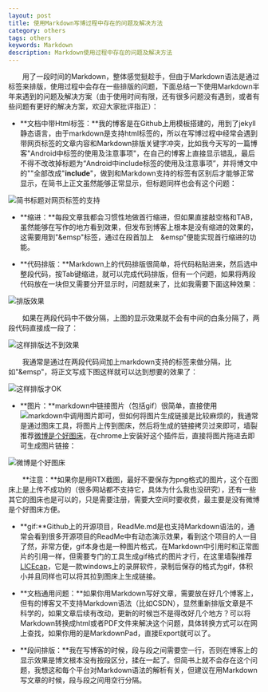 ```yaml
---
layout: post
title: 使用Markdown写博过程中存在的问题及解决方法
category: others
tags: others
keywords: Markdown
description: Markdown使用过程中存在的问题及解决方法
---
```


&emsp;&emsp;用了一段时间的Markdown，整体感觉挺趁手，但由于Markdown语法是通过标签来排版，使用过程中会存在一些排版的问题，下面总结一下使用Markdown半年来遇到的问题及解决方案（由于使用时间有限，还有很多问题没有遇到，或者有些问题有更好的解决方案，欢迎大家批评指正）：

- **文档中带Html标签：**我的博客是在Github上用模板搭建的，用到了jekyll静态语言，由于markdown是支持html标签的，所以在写博过程中经常会遇到带网页标签的文章内容和Markdown排版关键字冲突，比如我今天写的一篇博客"Android中<include>标签的使用及注意事项"，在自己的博客上直接显示错乱，最后不得不改改掉标题为“Android中include标签的使用及注意事项”，并将博文中的"<include>"全部改成"**include**"，做到和Markdown支持的标签有区别后才能够正常显示，在简书上正文虽然能够正常显示，但标题同样也会有这个问题：

![简书标题对网页标签的支持](http://ww2.sinaimg.cn/large/6d17e381gw1eotmnirysij20rc06o0tf.jpg)

- **缩进：**每段文章我都会习惯性地做首行缩进，但如果直接敲空格和TAB，虽然能够在写作的地方看到效果，但发布到博客上根本是没有缩进的效果的，这需要用到"&emsp"标签，通过在段首加上&emsp;&emsp"便能实现首行缩进的功能。

- **代码排版：**Markdown上的代码排版很简单，将代码粘贴进来，然后选中整段代码，按Tab键缩进，就可以完成代码排版，但有一个问题，如果将两段代码放在一块但又需要分开显示时，问题就来了，比如我需要下面这种效果：

![排版效果](http://ww1.sinaimg.cn/large/6d17e381gw1eotn8q56imj20m608nq3e.jpg)

&emsp;&emsp;如果在两段代码中不做分隔，上图的显示效果就不会有中间的白条分隔了，两段代码直接成一段了：

![这样排版达不到效果](http://ww1.sinaimg.cn/large/6d17e381gw1eotnaru2snj20ih05w74p.jpg)

&emsp;&emsp;我通常是通过在两段代码间加上markdown支持的标签来做分隔，比如"&emsp"，将正文写成下图这样就可以达到想要的效果了：

![这样排版才OK](http://ww4.sinaimg.cn/large/6d17e381gw1eotnc4xo6ej20hj074mxk.jpg)

- **图片：**markdown中链接图片（包括gif）很简单，直接使用![markdown中调用图片](http://ww4.sinaimg.cn/large/6d17e381gw1eotneer2syj204900o742.jpg)即可，但如何将图片生成链接是比较麻烦的，我通常是通过图床工具，将图片上传到图床，然后将生成的链接拷贝过来即可，墙裂推荐[微博是个好图床](https://chrome.google.com/webstore/detail/%E5%9B%B4%E8%84%96%E6%98%AF%E4%B8%AA%E5%A5%BD%E5%9B%BE%E5%BA%8A/pngmcllbdfgmhdgnnpfaciaolgbjplhe?utm_source=chrome-app-launcher-info-dialog)，在chrome上安装好这个插件后，直接将图片拖进去即可生成图片链接：

![微博是个好图床](http://ww4.sinaimg.cn/large/6d17e381gw1eotnj058igj20oe0qsab1.jpg)

&emsp;&emsp;**注意：**如果你是用RTX截图，最好不要保存为png格式的图片，这个在图床上是上传不成功的（很多网站都不支持它，具体为什么我也没研究），还有一些其它的图床也是可以的，只是需要注册，需要大空间时要收费，最主要是没有微博是个好图床方便。

- **gif:**Github上的开源项目，ReadMe.md是也支持Markdown语法的，通常会看到很多开源项目的ReadMe中有动态演示效果，看到这个项目的人一目了然，非常方便，gif本身也是一种图片格式，在Markdown中引用时和正常图片的引用一样，但需要专门的工具生成gif格式的图片才行，在这里墙裂推荐[LICEcap](http://www.appinn.com/licecap/)，它是一款windows上的录屏软件，录制后保存的格式为gif，体积小并且同样也可以将其拉到图床上生成链接。

- **文档通用问题：**如果你用Markdown写好文章，需要放在好几个博客上，但有的博客又不支持Markdown语法（比如CSDN），显然重新排版文章是不科学的，如果文章后续有改动，更新的时候岂不是得改好几个地方？可以将Markdown转换成html或者PDF文件来解决这个问题，具体转换方式可以在网上查找，如果你用的是MarkdownPad，直接Export就可以了。

- **段间排版：**我在写博客的时候，段与段之间需要空一行，否则在博客上的显示效果是博文根本没有按段区分，揉在一起了。但简书上就不会存在这个问题，我想这和每个平台对Markdown语法的解析有关，但建议在用Markdown写文章的时候，段与段之间用空行分隔。





